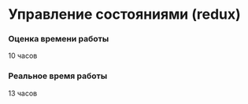 # Управление состояниями (redux)

### Оценка времени работы

10 часов

### Реальное время работы
 13 часов